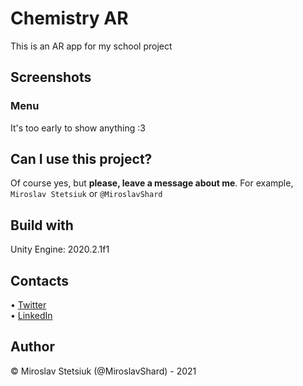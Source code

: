# Chemistry AR
This is an AR app for my school project


## Screenshots
### Menu
It's too early to show anything :3


## Can I use this project?
Of course yes, but <b>please, leave a message about me</b>. For example, `Miroslav Stetsiuk` or `@MiroslavShard`


## Build with
Unity Engine: 2020.2.1f1


## Contacts
• [Twitter](https://twitter.com/miroslavshard)<br>
• [LinkedIn](https://www.linkedin.com/in/miroslavshard)


## Author
© Miroslav Stetsiuk (@MiroslavShard) - 2021
